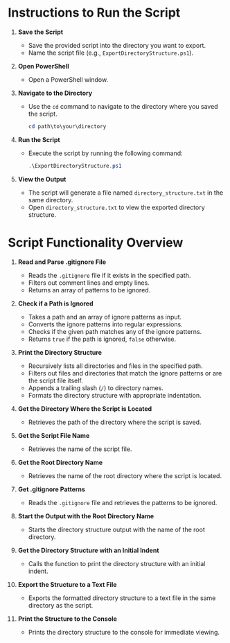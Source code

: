 # Instructions to Run the Script

1. **Save the Script**
    - Save the provided script into the directory you want to export.
    - Name the script file (e.g., `ExportDirectoryStructure.ps1`).

2. **Open PowerShell**
    - Open a PowerShell window.

3. **Navigate to the Directory**
    - Use the `cd` command to navigate to the directory where you saved the script.
      ```powershell
      cd path\to\your\directory
      ```

4. **Run the Script**
    - Execute the script by running the following command:
      ```powershell
      .\ExportDirectoryStructure.ps1
      ```

5. **View the Output**
    - The script will generate a file named `directory_structure.txt` in the same directory.
    - Open `directory_structure.txt` to view the exported directory structure.


# Script Functionality Overview

1. **Read and Parse .gitignore File**
    - Reads the `.gitignore` file if it exists in the specified path.
    - Filters out comment lines and empty lines.
    - Returns an array of patterns to be ignored.

2. **Check if a Path is Ignored**
    - Takes a path and an array of ignore patterns as input.
    - Converts the ignore patterns into regular expressions.
    - Checks if the given path matches any of the ignore patterns.
    - Returns `true` if the path is ignored, `false` otherwise.

3. **Print the Directory Structure**
    - Recursively lists all directories and files in the specified path.
    - Filters out files and directories that match the ignore patterns or are the script file itself.
    - Appends a trailing slash (`/`) to directory names.
    - Formats the directory structure with appropriate indentation.

4. **Get the Directory Where the Script is Located**
    - Retrieves the path of the directory where the script is saved.

5. **Get the Script File Name**
    - Retrieves the name of the script file.

6. **Get the Root Directory Name**
    - Retrieves the name of the root directory where the script is located.

7. **Get .gitignore Patterns**
    - Reads the `.gitignore` file and retrieves the patterns to be ignored.

8. **Start the Output with the Root Directory Name**
    - Starts the directory structure output with the name of the root directory.

9. **Get the Directory Structure with an Initial Indent**
    - Calls the function to print the directory structure with an initial indent.

10. **Export the Structure to a Text File**
    - Exports the formatted directory structure to a text file in the same directory as the script.

11. **Print the Structure to the Console**
    - Prints the directory structure to the console for immediate viewing.
